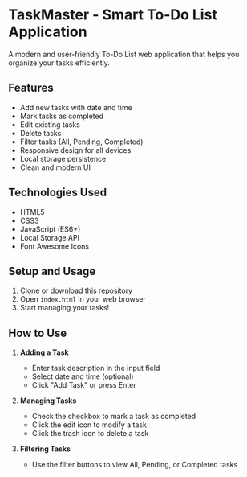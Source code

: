 # TaskMaster - Smart To-Do List Application

A modern and user-friendly To-Do List web application that helps you organize your tasks efficiently.

## Features

- Add new tasks with date and time
- Mark tasks as completed
- Edit existing tasks
- Delete tasks
- Filter tasks (All, Pending, Completed)
- Responsive design for all devices
- Local storage persistence
- Clean and modern UI

## Technologies Used

- HTML5
- CSS3
- JavaScript (ES6+)
- Local Storage API
- Font Awesome Icons

## Setup and Usage

1. Clone or download this repository
2. Open `index.html` in your web browser
3. Start managing your tasks!

## How to Use

1. **Adding a Task**
   - Enter task description in the input field
   - Select date and time (optional)
   - Click "Add Task" or press Enter

2. **Managing Tasks**
   - Check the checkbox to mark a task as completed
   - Click the edit icon to modify a task
   - Click the trash icon to delete a task

3. **Filtering Tasks**
   - Use the filter buttons to view All, Pending, or Completed tasks
